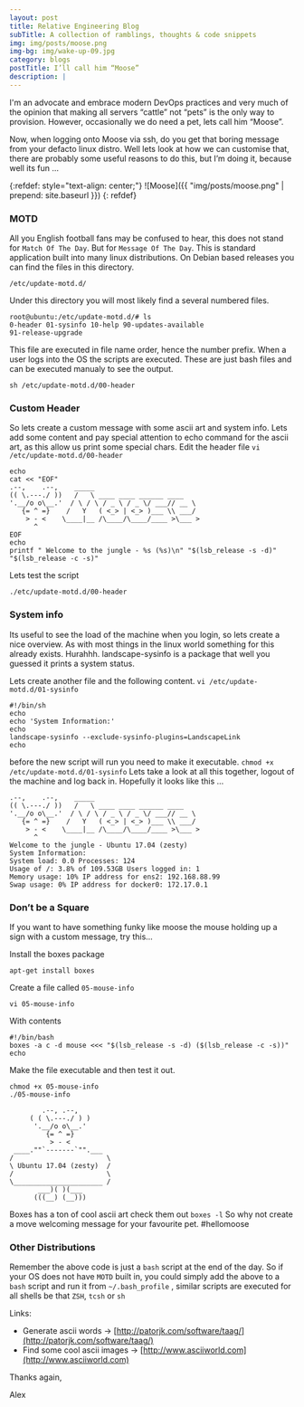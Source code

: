 ```yaml
---
layout: post
title: Relative Engineering Blog
subTitle: A collection of ramblings, thoughts & code snippets
img: img/posts/moose.png
img-bg: img/wake-up-09.jpg
category: blogs
postTitle: I’ll call him “Moose”
description: |
---
```


I'm an advocate and embrace modern DevOps practices and very much of the opinion that making all servers “cattle” not “pets” is the only way to provision. However, occasionally we do need a pet, lets call him “Moose”.

Now, when logging onto Moose via ssh, do you get that boring message from your defacto linux distro. Well lets look at how we can customise that, there are probably some useful reasons to do this, but I’m doing it, because well its fun …

{:refdef: style="text-align: center;"}
![Moose]({{ "img/posts/moose.png" | prepend: site.baseurl }})
{: refdef}

### MOTD

All you English football fans may be confused to hear, this does not stand for `Match Of The Day`. But for `Message Of The Day`.
This is standard application built into many linux distributions. On Debian based releases you can find the files in this directory.

```
/etc/update-motd.d/
```

Under this directory you will most likely find a several numbered files.

```
root@ubuntu:/etc/update-motd.d/# ls
0-header 01-sysinfo 10-help 90-updates-available
91-release-upgrade
```

This file are executed in file name order, hence the number prefix. When a user logs into the OS the scripts are executed. These are just bash files and can be executed manualy to see the output.
```
sh /etc/update-motd.d/00-header
```

### Custom Header

So lets create a custom message with some ascii art and system info.
Lets add some content and pay special attention to echo command for the ascii art, as this allow us print some special chars.
Edit the header file `vi /etc/update-motd.d/00-header`

```
echo
cat << "EOF"
.--,    .--,    _____
(( \.---./ ))   /   \ ____ ____ ______ ____
'.__/o o\__.'  / \ / \ / _ \ / _ \/ ___// __ \
   {= ^ =}    /   Y   ( <_> | <_> )___ \\ ___/
    > - <    \____|__ /\____/\____/____ >\___ >
      ^
EOF
echo
printf " Welcome to the jungle - %s (%s)\n" "$(lsb_release -s -d)" "$(lsb_release -c -s)"
```

Lets test the script
```
./etc/update-motd.d/00-header
```

### System info

Its useful to see the load of the machine when you login, so lets create a nice overview. As with most things in the linux world something for this already exists. Hurahhh. landscape-sysinfo is a package that well you guessed it prints a system status.

Lets create another file and the following content. `vi /etc/update-motd.d/01-sysinfo`
```
#!/bin/sh
echo
echo 'System Information:'
echo
landscape-sysinfo --exclude-sysinfo-plugins=LandscapeLink
echo
```

before the new script will run you need to make it executable.
`chmod +x /etc/update-motd.d/01-sysinfo`
Lets take a look at all this together, logout of the machine and log back in. Hopefully it looks like this …


```
.--,    .--,    _____
(( \.---./ ))   /   \ ____ ____ ______ ____
'.__/o o\__.'  / \ / \ / _ \ / _ \/ ___// __ \
   {= ^ =}    /   Y   ( <_> | <_> )___ \\ ___/
    > - <    \____|__ /\____/\____/____ >\___ >
      ^
Welcome to the jungle - Ubuntu 17.04 (zesty)
System Information:
System load: 0.0 Processes: 124
Usage of /: 3.8% of 109.53GB Users logged in: 1
Memory usage: 10% IP address for ens2: 192.168.88.99
Swap usage: 0% IP address for docker0: 172.17.0.1
```

### Don’t be a Square

If you want to have something funky like moose the mouse holding up a sign with a custom message, try this…

Install the boxes package
```
apt-get install boxes
```
Create a file called `05-mouse-info`
```
vi 05-mouse-info
```
With contents
```
#!/bin/bash
boxes -a c -d mouse <<< "$(lsb_release -s -d) ($(lsb_release -c -s))"
echo
```
Make the file executable and then test it out.
```
chmod +x 05-mouse-info
./05-mouse-info
```
```
        .--, .--,
     ( ( \.---./ ) )
      '.__/o o\__.'
         {= ^ =}
          > - <
 ____.""`-------`"".___
/                       \
\ Ubuntu 17.04 (zesty)  /
/                       \
\______________________ /
       ___)( )(___
      (((__) (__)))
```
Boxes has a ton of cool ascii art check them out `boxes -l`
So why not create a move welcoming message for your favourite pet. #hellomoose

### Other Distributions

Remember the above code is just a `bash` script at the end of the day.  So if your OS does not have `MOTD` built in, you could simply add the above to a `bash` script and run it from `~/.bash_profile` , similar scripts are executed for all shells be that `ZSH`, `tcsh` or `sh`

Links:
* Generate ascii words -> [http://patorjk.com/software/taag/](http://patorjk.com/software/taag/)
* Find some cool ascii images -> [http://www.asciiworld.com](http://www.asciiworld.com)

Thanks again,

Alex
